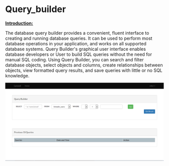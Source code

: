 # Query_builder

**<ins>Introduction:</ins>**

The database query builder provides a convenient, fluent interface to creating and running database queries. It can be used to perform most database operations in your application, and works on all supported database systems.
Query Builder's graphical user interface enables database developers or User to build SQL queries without the need for manual SQL coding. Using Query Builder, you can search and filter database objects, select objects and columns, create relationships between objects, view formatted query results, and save queries with little or no SQL knowledge.


![alt tag](https://github.com/Rahul9098/Query_builder/blob/master/public/img/Capture.PNG)
